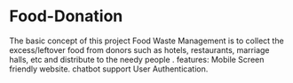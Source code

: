 # Food-Donation
The basic concept of this project  Food Waste Management is to collect the excess/leftover food from donors such as hotels, restaurants, marriage halls, etc and distribute to  the  needy people .
features:
  Mobile Screen friendly website.
  chatbot support
  User Authentication.
  
